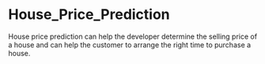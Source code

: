 # House_Price_Prediction
House price prediction can help the developer determine the selling price of a house and can help the customer to arrange the right time to purchase a house.
